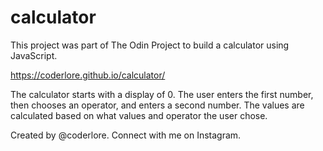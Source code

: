 # calculator

This project was part of The Odin Project to build a calculator using JavaScript.

https://coderlore.github.io/calculator/

The calculator starts with a display of 0. The user enters the first number, then chooses an operator, and enters a second number. The values are calculated based on what values and operator the user chose. 

Created by @coderlore. Connect with me on Instagram.
